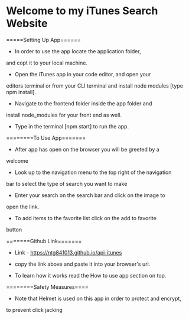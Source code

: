 # Welcome to my iTunes Search Website

=====Setting Up App======
 
- In order to use the app locate the application folder,

and copt it to your local machine.

- Open the iTunes app in your code editor, and open your

editors terminal or from your CLI terminal and install
node modules [type npm install].

- Navigate to the frontend folder inside the app folder and

install node_modules for your front end as well.

- Type in the terminal [npm start] to run the app.

========To Use App=======

- After app has open on the browser you will be greeted by a

welcome

- Look up to the navigation menu to the top right of the navigation

bar to select the type of search you want to make

- Enter your search on the search bar and click on the image to

open the link.

- To add items to the favorite list click on the add to favorite

button

=======Github Link=======

- Link - https://ntg841013.github.io/api-itunes

- copy the link above and paste it into your browser's url.

- To learn how it works read the How to use app section on top.

========Safety Measures====

- Note that Helmet is used on this app in order to protect and encrypt,

to prevent click jacking
